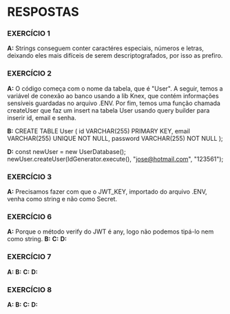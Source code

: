 # RESPOSTAS

### EXERCÍCIO 1

**A:** Strings conseguem conter caractéres especiais, números e letras, deixando eles mais difíceis de serem descriptografados, por isso as prefiro.

### EXERCÍCIO 2

**A:** O código começa com o nome da tabela, que é "User". A seguir, temos a variável de conexão ao banco usando a lib Knex, que contém
informações sensíveis guardadas no arquivo .ENV. Por fim, temos uma função chamada createUser que faz um insert na tabela User usando query builder para inserir id, email e senha.

**B:**
CREATE TABLE User (
id VARCHAR(255) PRIMARY KEY,
email VARCHAR(255) UNIQUE NOT NULL,
password VARCHAR(255) NOT NULL
);

**D:**
const newUser = new UserDatabase();
newUser.createUser(IdGenerator.execute(), "jose@hotmail.com", "123561");

### EXERCÍCIO 3

**A:** Precisamos fazer com que o JWT_KEY, importado do arquivo .ENV, venha como string e não como Secret.

### EXERCÍCIO 6

**A:** Porque o método verify do JWT é any, logo não podemos tipá-lo nem como string.
**B:**
**C:**
**D:**

### EXERCÍCIO 7

**A:**
**B:**
**C:**
**D:**

### EXERCÍCIO 8

**A:**
**B:**
**C:**
**D:**
